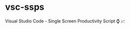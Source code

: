 # vsc-ssps
Visual Studio Code - Single Screen Productivity Script :watch: :chart_with_upwards_trend: 
